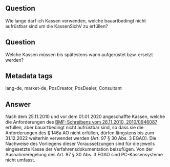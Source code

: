 ## Question

Wie lange darf ich Kassen verwenden, welche bauartbedingt nicht aufrüstbar sind um die KassenSichV zu erfüllen?

## Question

Welche Kassen müssen bis spätestens wann aufgerüstet bzw. ersetzt werden?

## Metadata tags

lang-de, market-de, PosCreator, PosDealer, Consultant

## Answer

Nach dem 25.11.2010 und vor dem 01.01.2020 angeschaffte Kassen, welche die Anforderungen des [BMF-Schreibens vom 26.11.2010, 2010/0946087](https://www.bundesfinanzministerium.de/Content/DE/Downloads/BMF_Schreiben/Weitere_Steuerthemen/Betriebspruefung/2010-11-26-Aufbewahrung-digitaler-Unterlagen-bei-Bargeschaeften.pdf;jsessionid=A8B01399176052CA5039B765CB2CCB89.delivery1-master?__blob=publicationFile&v=3) erfüllen, aber bauartbedingt nicht aufrüstbar sind, so dass sie die Anforderungen des § 146a AO nicht erfüllen, dürfen längstens bis zum 31.12.2022 weiterhin verwendet werden (Art. 97 § 30 Abs. 3 EGAO). Die Nachweise des Vorliegens dieser Voraus­setzungen sind für die jeweils eingesetzte Kasse der Verfahrensdokumen­tation beizufügen. Von der Ausnahmeregelung des Art. 97 § 30 Abs. 3 EGAO sind PC-Kassensysteme nicht umfasst.